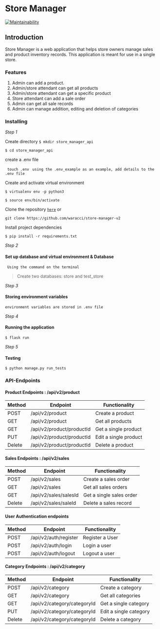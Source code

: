 # Store Manager
[![Maintainability](https://api.codeclimate.com/v1/badges/cbaff03d141b6cd93d47/maintainability)](https://codeclimate.com/github/waracci/store-manager-v2/maintainability)

## Introduction

Store Manager is a web application that helps store owners manage sales and product inventory records. This application is meant for use in a single store.

### Features

1. Admin can add a product.
2. Admin/store attendant can get all products
3. Admin/store attendant can get a specific product
4. Store attendant can add a sale order
5. Admin can get all sale records
6. Admin can manage addition, editing and deletion of categories

### Installing

*Step 1*

Create directory
```$ mkdir store_manager_api```

```$ cd store_manager_api```

create a .env file

``` touch .env```
``` using the .env_example as an example, add details to the .env file```

Create and activate virtual environment

```$ virtualenv env -p python3```


```$ source env/bin/activate ```

Clone the repository [```here```](https://github.com/waracci/store-manager-v2) or 

``` git clone https://github.com/waracci/store-manager-v2 ```

Install project dependencies 


```$ pip install -r requirements.txt```


*Step 2* 

#### Set up database and virtual environment & Database 

``` Using the command on the terminal```
> Create two databases: store and test_store

*Step 3*

#### Storing environment variables 

```
environment variables are stored in .env file
```

*Step 4*

#### Running the application

```$ flask run``` 

*Step 5*

#### Testing

```$ python manage.py run_tests```

### API-Endpoints

#### Product Endpoints : /api/v2/product

Method | Endpoint | Functionality
--- | --- | ---
POST        | /api/v2/product                       | Create a product
GET         | /api/v2/product                       | Get all products
GET         | /api/v2/product/productId             | Get a single product
PUT         | /api/v2/product/productId             | Edit a single product
Delete      | /api/v2/product/productId             | Delete a product

#### Sales Endpoints : /api/v2/sales

Method | Endpoint | Functionality
--- | --- | ---
POST            | /api/v2/sales             | Create a sales order
GET             | /api/v2/sales             | Get all sales orders
GET             | /api/v2/sales/salesId     | Get a single sales order
Delete          | /api/v2/sales/saleId      | Delete a sales record

#### User Authentication endpoints

Method | Endpoint | Functionality
--- | --- | ---
POST                | /api/v2/auth/register         | Register a User
POST                | /api/v2/auth/login            | Login a user
POST                | /api/v2/auth/logout           | Logout a user

#### Category Endpoints : /api/v2/category

Method | Endpoint | Functionality
--- | --- | ---
POST        | /api/v2/category                        | Create a category
GET         | /api/v2/category                        | Get all categories
GET         | /api/v2/category/categoryId             | Get a single category
PUT         | /api/v2/category/categoryId             | Edit a single category
Delete      | /api/v2/category/categoryId             | Delete a category
